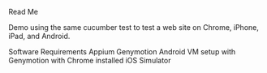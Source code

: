 Read Me

Demo using the same cucumber test to test a web site on Chrome, iPhone, iPad, and Android.

Software Requirements
Appium
Genymotion
Android VM setup with Genymotion with Chrome installed
iOS Simulator
